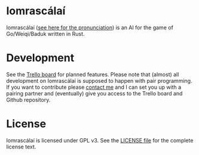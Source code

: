Iomrascálaí
===========

Iomrascálaí
([see here for the pronunciation](https://raw.githubusercontent.com/ujh/iomrascalai/master/pronunciation.mp4))
is an AI for the game of Go/Weiqi/Baduk written in Rust. 

Development
===========

See the [Trello board](https://trello.com/b/NU4MXbao/iomrascalai) for
planned features. Please note that (almost) all development on
Iomrascálaí is supposed to happen with pair programming. If you want
to contribute please [contact me](http://urbanhafner.com) and I can
set you up with a pairing partner and (eventually) give you access to
the Trello board and Github repository.

License
=======

Iomrascálaí is licensed under GPL v3. See the [LICENSE file](https://github.com/ujh/iomrascalai/blob/master/LICENSE) for the complete license text.
